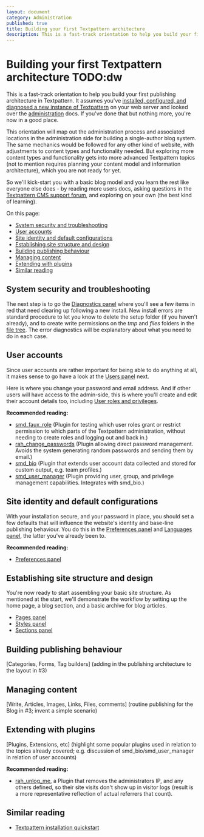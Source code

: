 ```yaml
---
layout: document
category: Administration
published: true
title: Building your first Textpattern architecture
description: This is a fast-track orientation to help you build your first publishing architecture in Textpattern.
---
```


# Building your first Textpattern architecture TODO:dw

This is a fast-track orientation to help you build your first publishing architecture in Textpattern. It assumes you've [installed, configured, and diagnosed a new instance of Textpattern](/installation/installing-textpattern) on your web server and looked over the [administration](/administration/) docs. If you've done that but nothing more, you're now in a good place.

This orientation will map out the administration process and associated locations in the administration side for building a single-author blog system. The same mechanics would be followed for any other kind of website, with adjustments to content types and functionality needed. But exploring more content types and functionality gets into more advanced Textpattern topics (not to mention requires planning your content model and information architecture), which you are not ready for yet.

So we'll kick-start you with a basic blog model and you learn the rest like everyone else does - by reading more users docs, asking questions in the [Textpattern CMS support forum](https://forum.textpattern.com/), and exploring on your own (the best kind of learning).

On this page:

* [System security and troubleshooting](#system-security-and-troubleshooting)
* [User accounts](#user-accounts)
* [Site identity and default configurations](#site-identity-and-default-configurations)
* [Establishing site structure and design](#establishing-site-structure-and-design)
* [Building publishing behaviour](#building-publishing-behaviour)
* [Managing content](#managing-content)
* [Extending with plugins](#extending-with-plugins)
* [Similar reading](#similar-reading)

## System security and troubleshooting

The next step is to go the [Diagnostics panel](/administration/diagnostics-panel) where you'll see a few items in red that need clearing up following a new install. New install errors are standard procedure to let you know to delete the setup folder (if you haven't already), and to create write permissions on the *tmp* and *files* folders in the [file tree](/installation/post-install-and-upgrade-routines). The error diagnostics will be explanatory about what you need to do in each case.

## User accounts

Since user accounts are rather important for being able to do anything at all, it makes sense to go have a look at the [Users panel](/administration/users-panel) next.

Here is where you change your password and email address. And if other users will have access to the admin-side, this is where you'll create and edit their account details too, including [User roles and privileges](/administration/user-roles-and-privileges).

**Recommended reading:**

-   [smd_faux_role](https://textpattern.org/plugins/1159/smd_faux_role)
    (Plugin for testing which user roles grant or restrict permission to which parts of the Textpattern administration, without needing to create roles and logging out and back in.)
-   [rah_change_passwords](https://rahforum.biz/plugins/rah_change_passwords)
    (Plugin allowing direct password management. Avoids the system generating random passwords and sending them by email.)
-   [smd_bio](https://textpattern.org/plugins/1116/smd_bio)
    (Plugin that extends user account data collected and stored for custom output, e.g. team profiles.)
-   [smd_user_manager](https://textpattern.org/plugins/1229/smd_user_manager)
    (Plugin providing user, group, and privilege management capabilities. Integrates with smd_bio.)

## Site identity and default configurations

With your installation secure, and your password in place, you should set a few defaults that will influence the website's identity and base-line publishing behaviour. You do this in the [Preferences panel](/administration/preferences-panel) and [Languages panel](/administration/languages-panel), the latter you've already been to.

**Recommended reading:**

* [Preferences panel](/administration/preferences-panel)

## Establishing site structure and design

You're now ready to start assembling your basic site structure. As mentioned at the start, we'll demonstrate the workflow by setting up the home page, a blog section, and a basic archive for blog articles.

* [Pages panel](/administration/pages-panel)
* [Styles panel](/administration/styles-panel)
* [Sections panel](/administration/sections-panel)

## Building publishing behaviour

\[Categories, Forms, Tag builders\] (adding in the publishing architecture to the layout in \#3)

## Managing content

\[Write, Articles, Images, Links, Files, comments\] (routine publishing for the Blog in \#3; invent a simple scenario)

## Extending with plugins

\[Plugins, Extensions, etc\] (highlight some popular plugins used in relation to the topics already covered; e.g. discussion of smd_bio/smd_user_manager in relation of user accounts)

**Recommended reading:**

* [rah_unlog_me](https://rahforum.biz/plugins/rah_unlog_me), a Plugin that removes the administrators IP, and any others defined, so their site visits don't show up in visitor logs (result is a more representative reflection of actual referrers that count).

## Similar reading

* [Textpattern installation quickstart](/installation/installing-textpattern)
